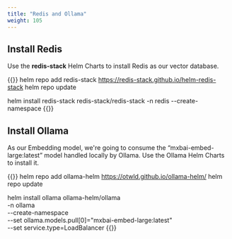 ```yaml
---
title: "Redis and Ollama"
weight: 105
---
```


## Install Redis
Use the **redis-stack** Helm Charts to install Redis as our vector database.

{{<highlight>}}
helm repo add redis-stack https://redis-stack.github.io/helm-redis-stack
helm repo update

helm install redis-stack redis-stack/redis-stack -n redis --create-namespace
{{</highlight>}}





## Install Ollama
As our Embedding model, we're going to consume the “mxbai-embed-large:latest” model handled locally by Ollama. Use the Ollama Helm Charts to install it.

{{<highlight>}}
helm repo add ollama-helm https://otwld.github.io/ollama-helm/
helm repo update

helm install ollama ollama-helm/ollama \
-n ollama \
  --create-namespace \
  --set ollama.models.pull[0]="mxbai-embed-large:latest" \
  --set service.type=LoadBalancer
{{</highlight>}}


